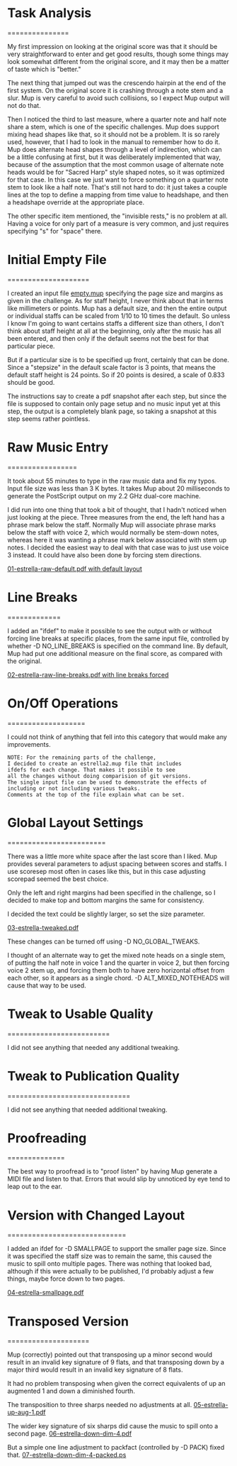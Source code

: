 # Task Analysis
===============

My first impression on looking at the original score was that it should
be very straightforward to enter and get good results, though
some things may look somewhat different from the original score,
and it may then be a matter of taste which is "better."

The next thing that jumped out was the crescendo hairpin
at the end of the first system. On the original score it is crashing
through a note stem and a slur. Mup is very careful to avoid such
collisions, so I expect Mup output will not do that.

Then I noticed the third to last measure, where a quarter note and half
note share a stem, which is one of the specific challenges.
Mup does support mixing head shapes like that,
so it should not be a problem.  It is so rarely used, however,
that I had to look in the manual to remember how to do it.
Mup does alternate head shapes through a level
of indirection, which can be a little confusing at first,
but it was deliberately implemented that way, because of the assumption that
the most common usage of alternate note heads would be for "Sacred Harp"
style shaped notes, so it was optimized for that case.
In this case we just want to force something on a quarter note stem to
look like a half note. That's still not hard to do: it just takes
a couple lines at the top to define a mapping from time value to headshape,
and then a headshape override at the appropriate place.

The other specific item mentioned, the "invisible rests,"
is no problem at all. Having a voice for only part of a measure
is very common, and just requires specifying "s" for "space" there.

# Initial Empty File
====================

I created an input file [empty.mup](empty.mup)
specifying the page size and margins as given
in the challenge. As for staff height, I never think about that in
terms like millimeters or points.  Mup has a default size,
and then the entire output or individual staffs can be scaled
from 1/10 to 10 times the default. So unless I know I'm going to want
certains staffs a different size than others, I don't think about staff
height at all at the beginning, only after the music has all been entered,
and then only if the default seems not the best for that particular piece.

But if a particular size is to be specified up front,
certainly that can be done.
Since a "stepsize" in the default scale factor is 3 points,
that means the default staff height is 24 points.
So if 20 points is desired, a scale of 0.833 should be good.

The instructions say to create a pdf snapshot after each step,
but since the file is supposed to contain only page setup
and no music input yet at this step, the output is a completely blank page,
so taking a snapshot at this step seems rather pointless.

# Raw Music Entry
=================

It took about 55 minutes to type in the raw music data and fix my typos.
Input file size was less than 3 K bytes.
It takes Mup about 20 milliseconds to generate the PostScript output
on my 2.2 GHz dual-core machine.

I did run into one thing that took a bit of thought,
that I hadn't noticed when just looking at the piece.
Three measures from the end, the left hand has a phrase mark below the
staff. Normally Mup will associate phrase marks below the staff with
voice 2, which would normally be stem-down notes, whereas here it was
wanting a phrase mark below associated with stem up notes. I decided the
easiest way to deal with that case was to just use voice 3 instead.
It could have also been done by forcing stem directions.

[01-estrella-raw-default.pdf with default layout](01-estrella-raw-default.pdf)

# Line Breaks
=============

I added an "ifdef" to make it possible to see the output with or without
forcing line breaks at specific places, from the same input file,
controlled by whether -D NO_LINE_BREAKS is specified on the command line.
By default, Mup had put one additional measure on the final score,
as compared with the original.

[02-estrella-raw-line-breaks.pdf with line breaks forced](02-estrella-raw-line-breaks.pdf)

# On/Off Operations
===================

I could not think of anything that fell into this category that would
make any improvements.




	NOTE: For the remaining parts of the challenge,
	I decided to create an estrella2.mup file that includes
	ifdefs for each change. That makes it possible to see
	all the changes without doing comparision of git versions.
	The single input file can be used to demonstrate the effects of
	including or not including various tweaks.
	Comments at the top of the file explain what can be set.




# Global Layout Settings
========================

There was a little more white space after the last score than I liked.
Mup provides several parameters to adjust spacing between scores
and staffs. I use scoresep most often in cases like this,
but in this case adjusting scorepad seemed the best choice.

Only the left and right margins had been specified in the challenge,
so I decided to make top and bottom margins the same for consistency.

I decided the text could be slightly larger, so set the size parameter.

[03-estrella-tweaked.pdf](03-estrella-tweaked.pdf)

These changes can be turned off using -D NO_GLOBAL_TWEAKS.

I thought of an alternate way to get the mixed note heads on a single stem,
of putting the half note in voice 1 and the quarter in voice 2,
but then forcing voice 2 stem up, and forcing them both to have
zero horizontal offset from each other, so it appears as a single chord.
-D ALT_MIXED_NOTEHEADS will cause that way to be used.

# Tweak to Usable Quality
=========================

I did not see anything that needed any additional tweaking.

# Tweak to Publication Quality
==============================

I did not see anything that needed additional tweaking.

# Proofreading
==============

The best way to proofread is to "proof listen" by having Mup generate
a MIDI file and listen to that. Errors that would slip by unnoticed by eye
tend to leap out to the ear.

# Version with Changed Layout
=============================

I added an ifdef for -D SMALLPAGE to support the smaller page size.
Since it was specified the staff size was to remain the same,
this caused the music to spill onto multiple pages.
There was nothing that looked bad,
although if this were actually to be published, I'd probably adjust
a few things, maybe force down to two pages.

[04-estrella-smallpage.pdf](04-estrella-smallpage.pdf)


# Transposed Version
====================

Mup (correctly) pointed out that transposing up a minor second would result
in an invalid key signature of 9 flats, and that transposing down by
a major third would result in an invalid key signature of 8 flats.

It had no problem transposing when given the correct equivalents of
up an augmented 1 and down a diminished fourth.

The transposition to three sharps needed no adjustments at all.
[05-estrella-up-aug-1.pdf](05-estrella-up-aug-1.pdf)

The wider key signature of six sharps did cause the music to spill onto
a second page.
[06-estrella-down-dim-4.pdf](06-estrella-down-dim-4.pdf)

But a simple one line adjustment to packfact
(controlled by -D PACK) fixed that.
[07-estrella-down-dim-4-packed.ps](07-estrella-down-dim-4-packed.ps)
